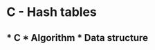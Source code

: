 # C - Hash tables

## * C                              * Algorithm                            * Data structure
